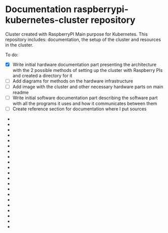 # Documentation raspberrypi-kubernetes-cluster repository

Cluster created with RaspberryPI Main purpose for Kubernetes. This repository includes: documentation, the setup of the cluster and resources in the cluster.

To do:

- [x] Write initial hardware documentation part presenting the architecture with the 2 possible methods of setting up the cluster with Raspberry PIs and created a directory for it
- [ ] Add diagrams for methods on the hardware infrastructure
- [ ] Add image with the cluster and other necessary hardware parts on main readme
- [ ] Write initial software documentation part describing the software part with all the programs it uses and how it communicates between them
- [ ] Create reference section for documentation where I put sources
-
-
-
-
-
-
-
-
-
-
-
-
-
-
-
-
-
-
-
-
-
